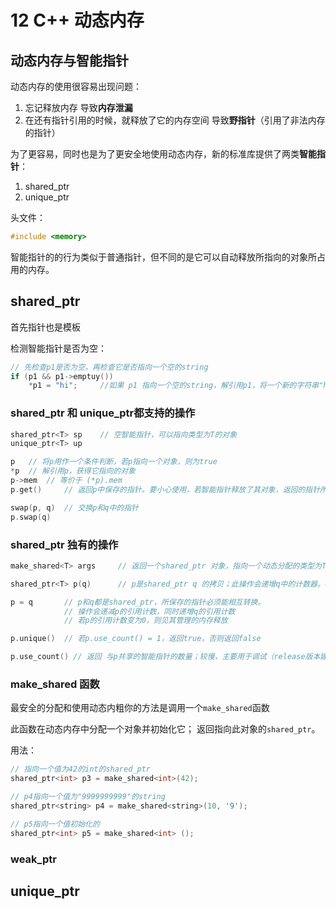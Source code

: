 # 12 C++ 动态内存

## 动态内存与智能指针

动态内存的使用很容易出现问题：
1. 忘记释放内存 导致**内存泄漏**
2. 在还有指针引用的时候，就释放了它的内存空间 导致**野指针**（引用了非法内存的指针）

为了更容易，同时也是为了更安全地使用动态内存，新的标准库提供了两类**智能指针**：
1. shared_ptr
2. unique_ptr

头文件：
```cpp
#include <memory>
```

智能指针的的行为类似于普通指针，但不同的是它可以自动释放所指向的对象所占用的内存。

## shared_ptr

首先指针也是模板

检测智能指针是否为空：

```cpp
// 先检查p1是否为空，再检查它是否指向一个空的string
if (p1 && p1->emptuy())
    *p1 = "hi";     //如果 p1 指向一个空的string，解引用p1，将一个新的字符串"hi"赋予p1指向的string
```

### shared_ptr 和 unique_ptr都支持的操作

```cpp
shared_ptr<T> sp    // 空智能指针，可以指向类型为T的对象
unique_ptr<T> up

p   // 将p用作一个条件判断，若p指向一个对象，则为true
*p  // 解引用p，获得它指向的对象
p->mem  // 等价于 (*p).mem
p.get()     // 返回p中保存的指针。要小心使用，若智能指针释放了其对象，返回的指针所指向的对象也就消失了

swap(p, q)  // 交换p和q中的指针
p.swap(q)
```

### shared_ptr 独有的操作

```cpp
make_shared<T> args     // 返回一个shared_ptr 对象，指向一个动态分配的类型为T的对象，并使用args初始化此对象。

shared_ptr<T> p(q)      // p是shared_ptr q 的拷贝；此操作会递增q中的计数器。q中的计数器必须能转换为T*

p = q       // p和q都是shared_ptr，所保存的指针必须能相互转换。
            // 操作会递减p的引用计数，同时递增q的引用计数
            // 若p的引用计数变为0，则见其管理的内存释放

p.unique()  // 若p.use_count() = 1，返回true，否则返回false

p.use_count() // 返回 与p共享的智能指针的数量；较慢，主要用于调试（release版本建议删除）
```

### make_shared 函数

最安全的分配和使用动态内粗你的方法是调用一个`make_shared`函数

此函数在动态内存中分配一个对象并初始化它；
返回指向此对象的`shared_ptr`。

用法：

```cpp
// 指向一个值为42的int的shared_ptr
shared_ptr<int> p3 = make_shared<int>(42);

// p4指向一个值为"9999999999"的string
shared_ptr<string> p4 = make_shared<string>(10, '9');

// p5指向一个值初始化的
shared_ptr<int> p5 = make_shared<int> ();
```

### weak_ptr

## unique_ptr
